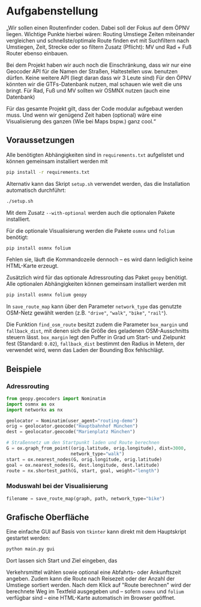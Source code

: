 # Aufgabenstellung
„Wir sollen einen Routenfinder coden. Dabei soll der Fokus auf dem ÖPNV liegen. Wichtige Punkte hierbei wären:
Routing
Umstiege
Zeiten miteinander vergleichen und schnellste/optimale Route finden evt mit Suchfiltern nach Umstiegen, Zeit, Strecke oder so filtern
Zusatz (Pflicht):
MV und Rad + Fuß Router ebenso einbauen.

Bei dem Projekt haben wir auch noch die Einschränkung, dass wir nur eine Geocoder API für die Namen der Straßen, Haltestellen usw. benutzen dürfen. Keine weitere API (liegt daran dass wir 3 Leute sind)
Für den ÖPNV könnten wir die GTFs-Datenbank nutzen, mal schauen wie weit die uns bringt.
Für Rad, Fuß und MV sollten wir OSMNX nutzen (auch eine Datenbank)

Für das gesamte Projekt gilt, dass der Code modular aufgebaut werden muss.
Und wenn wir genügend Zeit haben (optional) wäre eine Visualisierung des ganzen (Wie bei Maps bspw.) ganz cool.“

## Voraussetzungen

Alle benötigten Abhängigkeiten sind in `requirements.txt` aufgelistet und
können gemeinsam installiert werden mit

```bash
pip install -r requirements.txt
```

Alternativ kann das Skript `setup.sh` verwendet werden, das die Installation
automatisch durchführt:

```bash
./setup.sh
```

Mit dem Zusatz `--with-optional` werden auch die optionalen Pakete
installiert.

Für die optionale Visualisierung werden die Pakete `osmnx` und `folium` benötigt:

```bash
pip install osmnx folium
```

Fehlen sie, läuft die Kommandozeile dennoch – es wird dann lediglich
keine HTML-Karte erzeugt.

Zusätzlich wird für das optionale Adressrouting das Paket `geopy`
benötigt.  Alle optionalen Abhängigkeiten können gemeinsam installiert
werden mit

```bash
pip install osmnx folium geopy
```

In `save_route_map` kann über den Parameter `network_type` das genutzte
OSM-Netz gewählt werden (z.B. `"drive"`, `"walk"`, `"bike"`, `"rail"`).

Die Funktion `find_osm_route` besitzt zudem die Parameter `box_margin` und
`fallback_dist`, mit denen sich die Größe des geladenen OSM-Ausschnitts
steuern lässt. `box_margin` legt den Puffer in Grad um Start- und Zielpunkt
fest (Standard: `0.02`), `fallback_dist` bestimmt den Radius in Metern, der
verwendet wird, wenn das Laden der Bounding Box fehlschlägt.

## Beispiele

### Adressrouting

```python
from geopy.geocoders import Nominatim
import osmnx as ox
import networkx as nx

geolocator = Nominatim(user_agent="routing-demo")
orig = geolocator.geocode("Hauptbahnhof München")
dest = geolocator.geocode("Marienplatz München")

# Straßennetz um den Startpunkt laden und Route berechnen
G = ox.graph_from_point((orig.latitude, orig.longitude), dist=3000,
                        network_type="walk")
start = ox.nearest_nodes(G, orig.longitude, orig.latitude)
goal = ox.nearest_nodes(G, dest.longitude, dest.latitude)
route = nx.shortest_path(G, start, goal, weight="length")
```

### Moduswahl bei der Visualisierung

```python
filename = save_route_map(graph, path, network_type="bike")
```

## Grafische Oberfläche


Eine einfache GUI auf Basis von ``tkinter`` kann direkt 
mit dem Hauptskript gestartet werden:

```bash
python main.py gui
```

Dort lassen sich Start und Ziel eingeben, das

Verkehrsmittel wählen sowie optional eine Abfahrts- oder Ankunftszeit
angeben. Zudem kann die Route nach Reisezeit oder der Anzahl der
Umstiege sortiert werden. Nach dem Klick auf "Route berechnen" wird der berechnete Weg
im Textfeld ausgegeben und – sofern ``osmnx`` und ``folium`` verfügbar
 sind – eine HTML-Karte automatisch im Browser geöffnet.
